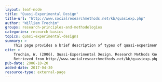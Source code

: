 ```yaml
---
layout: leaf-node
title: "Quasi-Experimental Design"
title-url: "http://www.socialresearchmethods.net/kb/quasiexp.php"
author: "William Trochim"
groups: research-principles-and-methodologies
categories: research-basics
topics: quasi-experimental-designs
summary: >
    This page provides a brief description of types of quasi-experimental research design.
cite: >
    Trochim, W. (2006). Quasi-Experimental Design. Research Methods Knowledge Base.
    Retrieved from http://www.socialresearchmethods.net/kb/quasiexp.php
pub-date: 2006-10-20
added-date: 2017-04-30
resource-type: external-page
---
```


